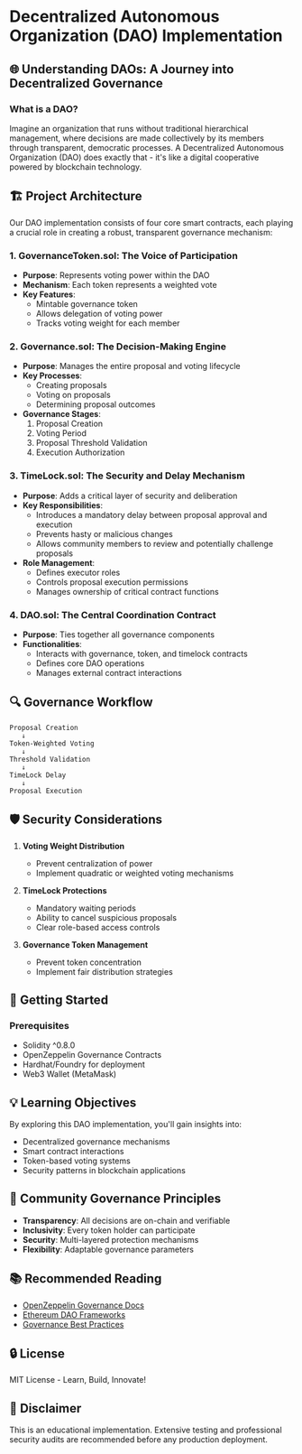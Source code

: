 # Decentralized Autonomous Organization (DAO) Implementation

## 🌐 Understanding DAOs: A Journey into Decentralized Governance

### What is a DAO?

Imagine an organization that runs without traditional hierarchical management, where decisions are made collectively by its members through transparent, democratic processes. A Decentralized Autonomous Organization (DAO) does exactly that - it's like a digital cooperative powered by blockchain technology.

## 🏗 Project Architecture

Our DAO implementation consists of four core smart contracts, each playing a crucial role in creating a robust, transparent governance mechanism:

### 1. GovernanceToken.sol: The Voice of Participation
- **Purpose**: Represents voting power within the DAO
- **Mechanism**: Each token represents a weighted vote
- **Key Features**:
  - Mintable governance token
  - Allows delegation of voting power
  - Tracks voting weight for each member

### 2. Governance.sol: The Decision-Making Engine
- **Purpose**: Manages the entire proposal and voting lifecycle
- **Key Processes**:
  - Creating proposals
  - Voting on proposals
  - Determining proposal outcomes
- **Governance Stages**:
  1. Proposal Creation
  2. Voting Period
  3. Proposal Threshold Validation
  4. Execution Authorization

### 3. TimeLock.sol: The Security and Delay Mechanism
- **Purpose**: Adds a critical layer of security and deliberation
- **Key Responsibilities**:
  - Introduces a mandatory delay between proposal approval and execution
  - Prevents hasty or malicious changes
  - Allows community members to review and potentially challenge proposals
- **Role Management**:
  - Defines executor roles
  - Controls proposal execution permissions
  - Manages ownership of critical contract functions

### 4. DAO.sol: The Central Coordination Contract
- **Purpose**: Ties together all governance components
- **Functionalities**:
  - Interacts with governance, token, and timelock contracts
  - Defines core DAO operations
  - Manages external contract interactions

## 🔍 Governance Workflow

```
Proposal Creation 
   ↓
Token-Weighted Voting 
   ↓
Threshold Validation 
   ↓
TimeLock Delay 
   ↓
Proposal Execution
```

## 🛡️ Security Considerations

1. **Voting Weight Distribution**
   - Prevent centralization of power
   - Implement quadratic or weighted voting mechanisms

2. **TimeLock Protections**
   - Mandatory waiting periods
   - Ability to cancel suspicious proposals
   - Clear role-based access controls

3. **Governance Token Management**
   - Prevent token concentration
   - Implement fair distribution strategies

## 🚀 Getting Started

### Prerequisites
- Solidity ^0.8.0
- OpenZeppelin Governance Contracts
- Hardhat/Foundry for deployment
- Web3 Wallet (MetaMask)

## 💡 Learning Objectives

By exploring this DAO implementation, you'll gain insights into:
- Decentralized governance mechanisms
- Smart contract interactions
- Token-based voting systems
- Security patterns in blockchain applications

## 🤝 Community Governance Principles

- **Transparency**: All decisions are on-chain and verifiable
- **Inclusivity**: Every token holder can participate
- **Security**: Multi-layered protection mechanisms
- **Flexibility**: Adaptable governance parameters

## 📚 Recommended Reading

- [OpenZeppelin Governance Docs](https://docs.openzeppelin.com/contracts/4.x/governance)
- [Ethereum DAO Frameworks](https://ethereum.org/en/dao/)
- [Governance Best Practices](https://gov.optimism.io/t/governance-fundamentals/24)

## 🔒 License

MIT License - Learn, Build, Innovate!

## 🚧 Disclaimer

This is an educational implementation. Extensive testing and professional security audits are recommended before any production deployment.
